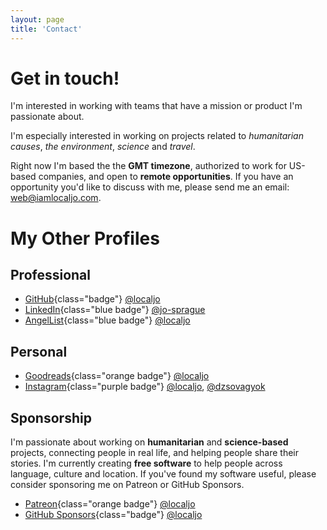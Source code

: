 ```yaml
---
layout: page
title: 'Contact'
---
```


# Get in touch!

I'm interested in working with teams that have a mission or product I'm passionate about.

I'm especially interested in working on projects related to _humanitarian causes_, _the environment_, _science_ and _travel_.

Right now I'm based the the **GMT timezone**, authorized to work for US-based companies, and open to **remote opportunities**. If you have an opportunity you'd like to discuss with me, please send me an email: [web@iamlocaljo.com](mailto:web@iamlocaljo.com).

# My Other Profiles

<div class="tile-list">

<div class="tile">

## Professional

- [GitHub](https://github.com/localjo){class="badge"} [@localjo](https://github.com/localjo)
- [LinkedIn](https://www.linkedin.com/in/jo-sprague/){class="blue badge"} [@jo-sprague](https://www.linkedin.com/in/jo-sprague/)
- [AngelList](https://angel.co/u/localjo){class="blue badge"} [@localjo](https://angel.co/u/localjo)

## Personal

- [Goodreads](https://www.goodreads.com/localjo){class="orange badge"} [@localjo](https://www.goodreads.com/localjo)
- [Instagram](https://www.instagram.com/localjo/){class="purple badge"} [@localjo](https://www.instagram.com/localjo/), [@dzsovagyok](https://www.instagram.com/dzsovagyok/)

</div>
<div class="tile">

## Sponsorship

I'm passionate about working on **humanitarian** and **science-based** projects, connecting people in real life, and helping people share their stories. I'm currently creating **free software** to help people across language, culture and location. If you've found my software useful, please consider sponsoring me on Patreon or GitHub Sponsors.

- [Patreon](https://www.patreon.com/localjo/){class="orange badge"} [@localjo](https://www.patreon.com/localjo/)
- [GitHub Sponsors](https://github.com/sponsors/localjo){class="badge"} [@localjo](https://github.com/sponsors/localjo)

</div>

</div>

